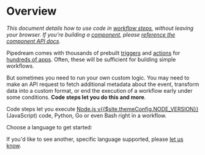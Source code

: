 # Overview

_This document details how to use code in [workflow steps](/workflows/steps/), without leaving your browser. If you're building a [component](/components/), please [reference the component API docs](/components/api/)._

Pipedream comes with thousands of prebuilt [triggers](/workflows/steps/triggers/) and [actions](/components/actions/) for [hundreds of apps](https://pipedream.com/apps). Often, these will be sufficient for building simple workflows.

But sometimes you need to run your own custom logic. You may need to make an API request to fetch additional metadata about the event, transform  data into a custom format, or end the execution of a workflow early under some conditions. **Code steps let you do this and more**.

Code steps let you execute [Node.js v{{$site.themeConfig.NODE_VERSION}}](https://nodejs.org/) (JavaScript) code, Python, Go or even Bash right in a workflow.

Choose a language to get started:

<div class="grid grid-cols-2">
<LanguageLink name="Node.js" link="/code/nodejs/" icon="https://res.cloudinary.com/pipedreamin/image/upload/v1646761316/docs/icons/icons8-nodejs_aax6wn.svg"/>
<LanguageLink name="Python" link="/code/python/" icon="https://res.cloudinary.com/pipedreamin/image/upload/v1646763734/docs/icons/icons8-python_ypgmya.svg"/>
<LanguageLink name="Go" link="/code/go/" icon="https://res.cloudinary.com/pipedreamin/image/upload/v1646763751/docs/icons/Go-Logo_Blue_zhkchv.svg"/>
<LanguageLink name="Bash" link="/code/bash/" icon="https://res.cloudinary.com/pipedreamin/image/upload/v1646763756/docs/icons/full_colored_dark_nllzkl.svg"/>
</div>

If you'd like to see another, specific language supported, please [let us know](https://pipedream.com/community).

<Footer />
